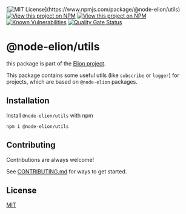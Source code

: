 [![MIT License](https://img.shields.io/npm/l/@node-elion/utils.svg?)](https://www.npmjs.com/package/@node-elion/utils)
[![View this project on NPM](https://img.shields.io/npm/v/@node-elion/utils.svg)](https://npmjs.org/package/@node-elion/utils)
[![View this project on NPM](https://img.shields.io/npm/dm/@node-elion/utils.svg)](https://npmjs.org/package/@node-elion/utils)
[![Known Vulnerabilities](https://snyk.io/test/github/elion-project/utils/badge.svg)](https://snyk.io/test/github/elion-project/utils)
[![Quality Gate Status](https://sonarcloud.io/api/project_badges/measure?project=elion-project_utils&metric=alert_status)](https://sonarcloud.io/summary/new_code?id=elion-project_utils)

# @node-elion/utils

this package is part of the [Elion project](https://github.com/elion-project).

This package contains some useful utils (like `subscribe` or `logger`) for projects, which are based on `@node-elion` packages.
## Installation

Install `@node-elion/utils` with npm

```shell
npm i @node-elion/utils
```


## Contributing

Contributions are always welcome!

See [CONTRIBUTING.md](./CONTRIBUTING.md) for ways to get started.

## License

[MIT](https://choosealicense.com/licenses/mit/)
